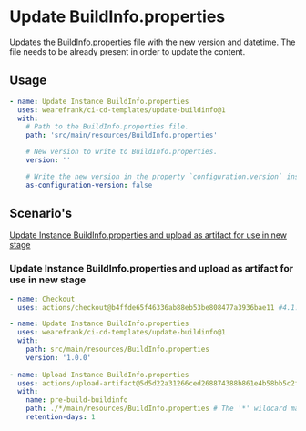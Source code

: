 # Update BuildInfo.properties
Updates the BuildInfo.properties file with the new version and datetime.
The file needs to be already present in order to update the content.

## Usage
``` yaml
- name: Update Instance BuildInfo.properties
  uses: wearefrank/ci-cd-templates/update-buildinfo@1
  with:
    # Path to the BuildInfo.properties file.
    path: 'src/main/resources/BuildInfo.properties'

    # New version to write to BuildInfo.properties.
    version: ''

    # Write the new version in the property `configuration.version` instead of `instance.version`.
    as-configuration-version: false
```

## Scenario's
 [Update Instance BuildInfo.properties and upload as artifact for use in new stage](#update-instance-buildinfoproperties-and-upload-as-artifact-for-use-in-new-stage)

### Update Instance BuildInfo.properties and upload as artifact for use in new stage
``` yaml
- name: Checkout
  uses: actions/checkout@b4ffde65f46336ab88eb53be808477a3936bae11 #4.1.1

- name: Update Instance BuildInfo.properties
  uses: wearefrank/ci-cd-templates/update-buildinfo@1
  with:
    path: src/main/resources/BuildInfo.properties
    version: '1.0.0'
  
- name: Upload Instance BuildInfo.properties
  uses: actions/upload-artifact@5d5d22a31266ced268874388b861e4b58bb5c2f3 #4.3.1
  with:
    name: pre-build-buildinfo
    path: ./*/main/resources/BuildInfo.properties # The '*' wildcard makes the artifact retain it's relative path when downloaded elsewhere
    retention-days: 1
```